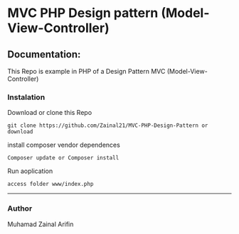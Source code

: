 # MVC PHP Design pattern (Model-View-Controller)


## Documentation:
This Repo is example in PHP  of a Design Pattern MVC (Model-View-Controller)

### Instalation

Download or clone this Repo
```
git clone https://github.com/Zainal21/MVC-PHP-Design-Pattern or download
```
install composer vendor dependences

```
Composer update or Composer install
```

Run aoplication
```
access folder www/index.php
```

--------------------------------------------------------------------------------------------------------------------
### Author
Muhamad Zainal Arifin


